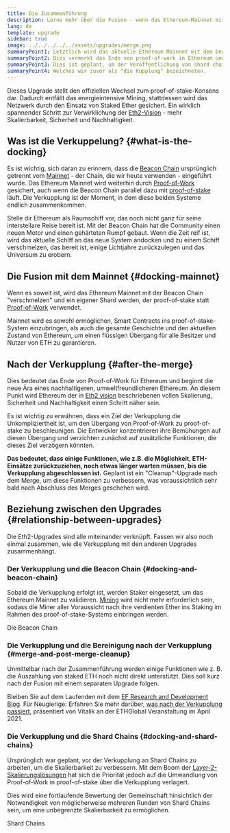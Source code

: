 ```yaml
---
title: Die Zusammenführung
description: Lerne mehr über die Fusion - wenn das Ethereum-Mainnet mit dem durch die Beacon Chain koordinierten proof-of-stake-System verbunden wird.
lang: de
template: upgrade
sidebar: true
image: ../../../../../assets/upgrades/merge.png
summaryPoint1: Letztlich wird das aktuelle Ethereum Mainnet mit dem beacon chain koordiniertem proof-of-stake system "fusioniert".
summaryPoint2: Dies vermerkt das Ende von proof-of-work in Ethereum und zugleich den Start, zu einem vollen Übergang in proof-of-stake.
summaryPoint3: Dies ist geplant, um der Veröffentlichung von shard chains zuvorzukommen.
summaryPoint4: Welches wir zuvor als "die Kupplung" bezeichneten.
---
```


<UpgradeStatus date="~Q1/Q2 2022">
  Dieses Upgrade stellt den offiziellen Wechsel zum proof-of-stake-Konsens dar. Dadurch entfällt das energieintensive Mining, stattdessen wird das Netzwerk durch den Einsatz von Staked Ether gesichert. Ein wirklich spannender Schritt zur Verwirklichung der <a href="/eth2/vision/">Eth2-Vision</a> - mehr Skalierbarkeit, Sicherheit und Nachhaltigkeit.
</UpgradeStatus>

## Was ist die Verkuppelung? {#what-is-the-docking}

Es ist wichtig, sich daran zu erinnern, dass die [Beacon Chain](/upgrades/beacon-chain/) ursprünglich getrennt vom [Mainnet](/glossary/#mainnet) - der Chain, die wir heute verwenden - eingeführt wurde. Das Ethereum Mainnet wird weiterhin durch [Proof-of-Work](/developers/docs/consensus-mechanisms/pow/) gesichert, auch wenn die Beacon Chain parallel dazu mit [proof-of-stake](/developers/docs/consensus-mechanisms/pos/) läuft. Die Verkupplung ist der Moment, in dem diese beiden Systeme endlich zusammenkommen.

Stelle dir Ethereum als Raumschiff vor, das noch nicht ganz für seine interstellare Reise bereit ist. Mit der Beacon Chain hat die Community einen neuen Motor und einen gehärteten Rumpf gebaut. Wenn die Zeit reif ist, wird das aktuelle Schiff an das neue System andocken und zu einem Schiff verschmelzen, das bereit ist, einige Lichtjahre zurückzulegen und das Universum zu erobern.

## Die Fusion mit dem Mainnet {#docking-mainnet}

Wenn es soweit ist, wird das Ethereum Mainnet mit der Beacon Chain "verschmelzen" und ein eigener Shard werden, der proof-of-stake statt [Proof-of-Work](/developers/docs/consensus-mechanisms/pow/) verwendet.

Mainnet wird es sowohl ermöglichen, Smart Contracts ins proof-of-stake-System einzubringen, als auch die gesamte Geschichte und den aktuellen Zustand von Ethereum, um einen flüssigen Übergang für alle Besitzer und Nutzer von ETH zu garantieren.

## Nach der Verkupplung {#after-the-merge}

Dies bedeutet das Ende von Proof-of-Work für Ethereum und beginnt die neue Ära eines nachhaltigeren, umweltfreundlicheren Ethereum. An diesem Punkt wird Ethereum der in [Eth2 vision](/eth2/vision/) beschriebenen vollen Skalierung, Sicherheit und Nachhaltigkeit einen Schritt näher sein.

Es ist wichtig zu erwähnen, dass ein Ziel der Verkupplung die Unkompliziertheit ist, um den Übergang von Proof-of-Work zu proof-of-stake zu beschleunigen. Die Entwickler konzentrieren ihre Bemühungen auf diesen Übergang und verzichten zunächst auf zusätzliche Funktionen, die dieses Ziel verzögern könnten.

**Das bedeutet, dass einige Funktionen, wie z.B. die Möglichkeit, ETH-Einsätze zurückzuziehen, noch etwas länger warten müssen, bis die Verkupplung abgeschlossen ist.** Geplant ist ein "Cleanup"-Upgrade nach dem Merge, um diese Funktionen zu verbessern, was voraussichtlich sehr bald nach Abschluss des Merges geschehen wird.

## Beziehung zwischen den Upgrades {#relationship-between-upgrades}

Die Eth2-Upgrades sind alle miteinander verknüpft. Fassen wir also noch einmal zusammen, wie die Verkupplung mit den anderen Upgrades zusammenhängt.

### Der Verkupplung und die Beacon Chain {#docking-and-beacon-chain}

Sobald die Verkupplung erfolgt ist, werden Staker eingesetzt, um das Ethereum Mainnet zu validieren. [Mining](/developers/docs/consensus-mechanisms/pow/mining/) wird nicht mehr erforderlich sein, sodass die Miner aller Voraussicht nach ihre verdienten Ether ins Staking im Rahmen des proof-of-stake-Systems einbringen werden.

<ButtonLink to="/upgrades/beacon-chain/">Die Beacon Chain</ButtonLink>

### Die Verkupplung und die Bereinigung nach der Verkupplung {#merge-and-post-merge-cleanup}

Unmittelbar nach der Zusammenführung werden einige Funktionen wie z. B. die Auszahlung von staked ETH noch nicht direkt unterstützt. Dies soll kurz nach der Fusion mit einem separaten Upgrade folgen.

Bleiben Sie auf dem Laufenden mit dem [EF Research and Development Blog](https://blog.ethereum.org/category/research-and-development/). Für Neugierige: Erfahren Sie mehr darüber, [ was nach der Verkupplung passiert](https://youtu.be/7ggwLccuN5s?t=101), präsentiert von Vitalik an der ETHGlobal Veranstaltung im April 2021.

### Die Verkupplung und die Shard Chains {#docking-and-shard-chains}

Ursprünglich war geplant, vor der Verkupplung an Shard Chains zu arbeiten, um die Skalierbarkeit zu verbessern. Mit dem Boom der [Layer-2-Skalierungslösungen](/developers/docs/scaling/#layer-2-scaling) hat sich die Priorität jedoch auf die Umwandlung von Proof-of-Work in proof-of-stake über die Verkupplung verlagert.

Dies wird eine fortlaufende Bewertung der Gemeinschaft hinsichtlich der Notwendigkeit von möglicherweise mehreren Runden von Shard Chains sein, um eine unbegrenzte Skalierbarkeit zu ermöglichen.

<ButtonLink to="/upgrades/shard-chains/">Shard Chains</ButtonLink>
